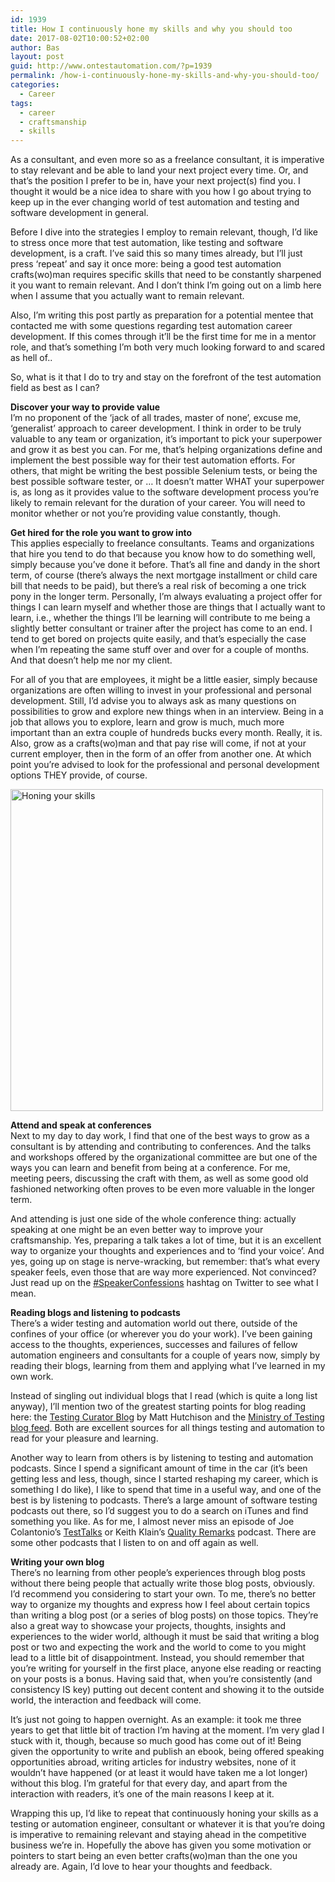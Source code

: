 ```yaml
---
id: 1939
title: How I continuously hone my skills and why you should too
date: 2017-08-02T10:00:52+02:00
author: Bas
layout: post
guid: http://www.ontestautomation.com/?p=1939
permalink: /how-i-continuously-hone-my-skills-and-why-you-should-too/
categories:
  - Career
tags:
  - career
  - craftsmanship
  - skills
---
```

As a consultant, and even more so as a freelance consultant, it is imperative to stay relevant and be able to land your next project every time. Or, and that&#8217;s the position I prefer to be in, have your next project(s) find you. I thought it would be a nice idea to share with you how I go about trying to keep up in the ever changing world of test automation and testing and software development in general.

Before I dive into the strategies I employ to remain relevant, though, I&#8217;d like to stress once more that test automation, like testing and software development, is a craft. I&#8217;ve said this so many times already, but I&#8217;ll just press &#8216;repeat&#8217; and say it once more: being a good test automation crafts(wo)man requires specific skills that need to be constantly sharpened it you want to remain relevant. And I don&#8217;t think I&#8217;m going out on a limb here when I assume that you actually want to remain relevant.

Also, I&#8217;m writing this post partly as preparation for a potential mentee that contacted me with some questions regarding test automation career development. If this comes through it&#8217;ll be the first time for me in a mentor role, and that&#8217;s something I&#8217;m both very much looking forward to and scared as hell of..

So, what is it that I do to try and stay on the forefront of the test automation field as best as I can?

**Discover your way to provide value**  
I&#8217;m no proponent of the &#8216;jack of all trades, master of none&#8217;, excuse me, &#8216;generalist&#8217; approach to career development. I think in order to be truly valuable to any team or organization, it&#8217;s important to pick your superpower and grow it as best you can. For me, that&#8217;s helping organizations define and implement the best possible way for their test automation efforts. For others, that might be writing the best possible Selenium tests, or being the best possible software tester, or &#8230; It doesn&#8217;t matter WHAT your superpower is, as long as it provides value to the software development process you&#8217;re likely to remain relevant for the duration of your career. You will need to monitor whether or not you&#8217;re providing value constantly, though.

**Get hired for the role you want to grow into**  
This applies especially to freelance consultants. Teams and organizations that hire you tend to do that because you know how to do something well, simply because you&#8217;ve done it before. That&#8217;s all fine and dandy in the short term, of course (there&#8217;s always the next mortgage installment or child care bill that needs to be paid), but there&#8217;s a real risk of becoming a one trick pony in the longer term. Personally, I&#8217;m always evaluating a project offer for things I can learn myself and whether those are things that I actually want to learn, i.e., whether the things I&#8217;ll be learning will contribute to me being a slightly better consultant or trainer after the project has come to an end. I tend to get bored on projects quite easily, and that&#8217;s especially the case when I&#8217;m repeating the same stuff over and over for a couple of months. And that doesn&#8217;t help me nor my client.

For all of you that are employees, it might be a little easier, simply because organizations are often willing to invest in your professional and personal development. Still, I&#8217;d advise you to always ask as many questions on possibilities to grow and explore new things when in an interview. Being in a job that allows you to explore, learn and grow is much, much more important than an extra couple of hundreds bucks every month. Really, it is. Also, grow as a crafts(wo)man and that pay rise will come, if not at your current employer, then in the form of an offer from another one. At which point you&#8217;re advised to look for the professional and personal development options THEY provide, of course.

<a href="http://www.ontestautomation.com/?attachment_id=1942" rel="attachment wp-att-1942"><img class="aligncenter size-full wp-image-1942" src="http://www.ontestautomation.com/wp-content/uploads/2017/08/honing-your-skills.jpg" alt="Honing your skills" width="500" height="515" srcset="https://www.ontestautomation.com/wp-content/uploads/2017/08/honing-your-skills.jpg 500w, https://www.ontestautomation.com/wp-content/uploads/2017/08/honing-your-skills-291x300.jpg 291w" sizes="(max-width: 500px) 100vw, 500px" /></a>

**Attend and speak at conferences**  
Next to my day to day work, I find that one of the best ways to grow as a consultant is by attending and contributing to conferences. And the talks and workshops offered by the organizational committee are but one of the ways you can learn and benefit from being at a conference. For me, meeting peers, discussing the craft with them, as well as some good old fashioned networking often proves to be even more valuable in the longer term.

And attending is just one side of the whole conference thing: actually speaking at one might be an even better way to improve your craftsmanship. Yes, preparing a talk takes a lot of time, but it is an excellent way to organize your thoughts and experiences and to &#8216;find your voice&#8217;. And yes, going up on stage is nerve-wracking, but remember: that&#8217;s what every speaker feels, even those that are way more experienced. Not convinced? Just read up on the <a href="https://twitter.com/hashtag/SpeakerConfessions" target="_blank" rel="noopener">#SpeakerConfessions</a> hashtag on Twitter to see what I mean.

**Reading blogs and listening to podcasts**  
There&#8217;s a wider testing and automation world out there, outside of the confines of your office (or wherever you do your work). I&#8217;ve been gaining access to the thoughts, experiences, successes and failures of fellow automation engineers and consultants for a couple of years now, simply by reading their blogs, learning from them and applying what I&#8217;ve learned in my own work.

Instead of singling out individual blogs that I read (which is quite a long list anyway), I&#8217;ll mention two of the greatest starting points for blog reading here: the <a href="http://blog.testingcurator.com/" target="_blank" rel="noopener">Testing Curator Blog</a> by Matt Hutchison and the <a href="https://www.ministryoftesting.com/testing-feeds/" target="_blank" rel="noopener">Ministry of Testing blog feed</a>. Both are excellent sources for all things testing and automation to read for your pleasure and learning.

Another way to learn from others is by listening to testing and automation podcasts. Since I spend a significant amount of time in the car (it&#8217;s been getting less and less, though, since I started reshaping my career, which is something I do like), I like to spend that time in a useful way, and one of the best is by listening to podcasts. There&#8217;s a large amount of software testing podcasts out there, so I&#8217;d suggest you to do a search on iTunes and find something you like. As for me, I almost never miss an episode of Joe Colantonio&#8217;s <a href="https://joecolantonio.com/testtalks/" target="_blank" rel="noopener">TestTalks</a> or Keith Klain&#8217;s <a href="http://qualityremarks.com/qr-podcast/" target="_blank" rel="noopener">Quality Remarks</a> podcast. There are some other podcasts that I listen to on and off again as well.

**Writing your own blog**  
There&#8217;s no learning from other people&#8217;s experiences through blog posts without there being people that actually write those blog posts, obviously. I&#8217;d recommend you considering to start your own. To me, there&#8217;s no better way to organize my thoughts and express how I feel about certain topics than writing a blog post (or a series of blog posts) on those topics. They&#8217;re also a great way to showcase your projects, thoughts, insights and experiences to the wider world, although it must be said that writing a blog post or two and expecting the work and the world to come to you might lead to a little bit of disappointment. Instead, you should remember that you&#8217;re writing for yourself in the first place, anyone else reading or reacting on your posts is a bonus. Having said that, when you&#8217;re consistently (and consistency IS key) putting out decent content and showing it to the outside world, the interaction and feedback will come.

It&#8217;s just not going to happen overnight. As an example: it took me three years to get that little bit of traction I&#8217;m having at the moment. I&#8217;m very glad I stuck with it, though, because so much good has come out of it! Being given the opportunity to write and publish an ebook, being offered speaking opportunities abroad, writing articles for industry websites, none of it wouldn&#8217;t have happened (or at least it would have taken me a lot longer) without this blog. I&#8217;m grateful for that every day, and apart from the interaction with readers, it&#8217;s one of the main reasons I keep at it.

Wrapping this up, I&#8217;d like to repeat that continuously honing your skills as a testing or automation engineer, consultant or whatever it is that you&#8217;re doing is imperative to remaining relevant and staying ahead in the competitive business we&#8217;re in. Hopefully the above has given you some motivation or pointers to start being an even better crafts(wo)man than the one you already are. Again, I&#8217;d love to hear your thoughts and feedback.